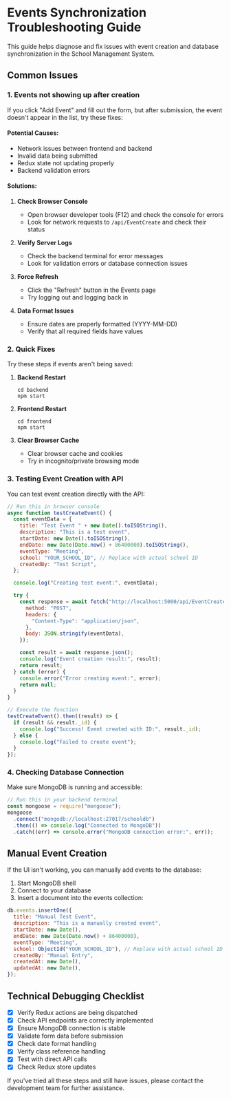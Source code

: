 # Events Synchronization Troubleshooting Guide

This guide helps diagnose and fix issues with event creation and database synchronization in the School Management System.

## Common Issues

### 1. Events not showing up after creation

If you click "Add Event" and fill out the form, but after submission, the event doesn't appear in the list, try these fixes:

#### Potential Causes:

- Network issues between frontend and backend
- Invalid data being submitted
- Redux state not updating properly
- Backend validation errors

#### Solutions:

1. **Check Browser Console**

   - Open browser developer tools (F12) and check the console for errors
   - Look for network requests to `/api/EventCreate` and check their status

2. **Verify Server Logs**

   - Check the backend terminal for error messages
   - Look for validation errors or database connection issues

3. **Force Refresh**

   - Click the "Refresh" button in the Events page
   - Try logging out and logging back in

4. **Data Format Issues**
   - Ensure dates are properly formatted (YYYY-MM-DD)
   - Verify that all required fields have values

### 2. Quick Fixes

Try these steps if events aren't being saved:

1. **Backend Restart**

   ```
   cd backend
   npm start
   ```

2. **Frontend Restart**

   ```
   cd frontend
   npm start
   ```

3. **Clear Browser Cache**
   - Clear browser cache and cookies
   - Try in incognito/private browsing mode

### 3. Testing Event Creation with API

You can test event creation directly with the API:

```javascript
// Run this in browser console
async function testCreateEvent() {
  const eventData = {
    title: "Test Event " + new Date().toISOString(),
    description: "This is a test event",
    startDate: new Date().toISOString(),
    endDate: new Date(Date.now() + 86400000).toISOString(),
    eventType: "Meeting",
    school: "YOUR_SCHOOL_ID", // Replace with actual school ID
    createdBy: "Test Script",
  };

  console.log("Creating test event:", eventData);

  try {
    const response = await fetch("http://localhost:5000/api/EventCreate", {
      method: "POST",
      headers: {
        "Content-Type": "application/json",
      },
      body: JSON.stringify(eventData),
    });

    const result = await response.json();
    console.log("Event creation result:", result);
    return result;
  } catch (error) {
    console.error("Error creating event:", error);
    return null;
  }
}

// Execute the function
testCreateEvent().then((result) => {
  if (result && result._id) {
    console.log("Success! Event created with ID:", result._id);
  } else {
    console.log("Failed to create event");
  }
});
```

### 4. Checking Database Connection

Make sure MongoDB is running and accessible:

```javascript
// Run this in your backend terminal
const mongoose = require("mongoose");
mongoose
  .connect("mongodb://localhost:27017/schooldb")
  .then(() => console.log("Connected to MongoDB"))
  .catch((err) => console.error("MongoDB connection error:", err));
```

## Manual Event Creation

If the UI isn't working, you can manually add events to the database:

1. Start MongoDB shell
2. Connect to your database
3. Insert a document into the events collection:

```javascript
db.events.insertOne({
  title: "Manual Test Event",
  description: "This is a manually created event",
  startDate: new Date(),
  endDate: new Date(Date.now() + 86400000),
  eventType: "Meeting",
  school: ObjectId("YOUR_SCHOOL_ID"), // Replace with actual school ID
  createdBy: "Manual Entry",
  createdAt: new Date(),
  updatedAt: new Date(),
});
```

## Technical Debugging Checklist

- [x] Verify Redux actions are being dispatched
- [x] Check API endpoints are correctly implemented
- [x] Ensure MongoDB connection is stable
- [x] Validate form data before submission
- [x] Check date format handling
- [x] Verify class reference handling
- [x] Test with direct API calls
- [x] Check Redux store updates

If you've tried all these steps and still have issues, please contact the development team for further assistance.
